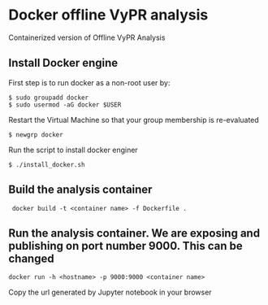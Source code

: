 # Docker offline VyPR analysis
Containerized version of Offline VyPR Analysis

## Install Docker engine
First step is to run docker as a non-root user by:
```
$ sudo groupadd docker
$ sudo usermod -aG docker $USER

```
Restart the Virtual Machine so that your group membership is re-evaluated

```
$ newgrp docker

```

Run the script to install docker enginer

```
$ ./install_docker.sh
``` 

## Build the analysis container
```
 docker build -t <container name> -f Dockerfile .
```

## Run the analysis container. We are exposing and publishing on port number 9000. This can be changed
```
docker run -h <hostname> -p 9000:9000 <container name>
```
Copy the url generated by Jupyter notebook in your browser
